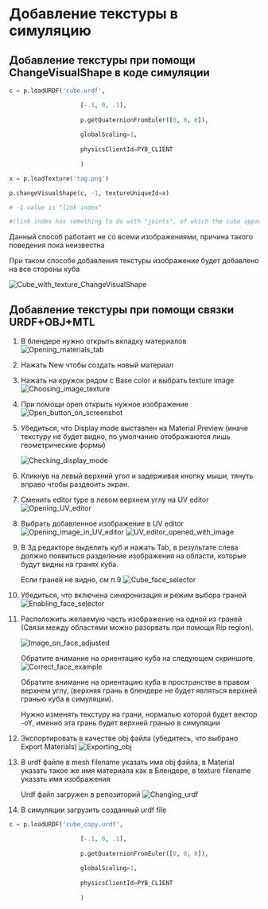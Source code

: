 # Добавление текстуры в симуляцию
## Добавление текстуры при помощи ChangeVisualShape в коде симуляции
```python
c = p.loadURDF('cube.urdf',

					[-.1, 0, .1],
					
					p.getQuaternionFromEuler([0, 0, 0]),
					
					globalScaling=1,
					
					physicsClientId=PYB_CLIENT
					
					)

x = p.loadTexture('tag.png')

p.changeVisualShape(c, -1, textureUniqueId=x)

# -1 value is "link index"

#(link index has something to do with "joints", of which the cube apparently has none)
```
Данный способ работает не со всеми изображениями, причина такого поведения пока неизвестна
	
 При таком способе добавления текстуры изображение будет добавлено на все стороны куба

![Cube_with_texture_ChangeVisualShape](Images/Cube_with_texture_ChangeVisualShape.png)
## Добавление текстуры при помощи связки URDF+OBJ+MTL
1. В блендере нужно открыть вкладку материалов
	![Opening_materials_tab](Images/Opening_materials_tab.png)
2. Нажать New чтобы создать новый материал
3. Нажать на кружок рядом с Base color и выбрать texture image
	![Choosing_image_texture](Images/Choosing_image_texture.png)
4. При помощи open открыть нужное изображение
	![Open_button_on_screenshot](Images/Open_button_on_screenshot.png)
5. Убедиться, что Display mode выставлен на Material Preview (иначе текстуру не будет видно, по умолчанию отображаются лишь геометрические формы)
	
 	![Checking_display_mode](Images/Checking_display_mode.png)
6. Кликнув на левый верхний угол и задерживая кнопку мыши, тянуть вправо чтобы раздвоить экран.
7. Сменить editor type в левом верхнем углу на UV editor
	![Opening_UV_editor](Images/Opening_UV_editor.png)
8. Выбрать добавленное изображение в UV editor
	![Opening_image_in_UV_editor](Images/Opening_image_in_UV_editor.png)
	![UV_editor_opened_with_image](Images/UV_editor_opened_with_image.png)
9. В 3д редакторе выделить куб и нажать Tab, в результате слева должно появиться разделение изображения на области, которые будут видны на гранях куба.
	
 	Если граней не видно, см п.9
	![Cube_face_selector](Images/Cube_face_selector.png)
10. Убедиться, что включена синхронизация и режим выбора граней
	![Enabling_face_selector](Images/Enabling_face_selector.png)
11. Расположить желаемую часть изображение на одной из граней (Связи между областями можно разорвать при помощи Rip region).
	
 	![Image_on_face_adjusted](Images/Image_on_face_adjusted.png)
	
 	Обратите внимание на ориентацию куба на следующем скриншоте
	![Correct_face_example](Images/Correct_face_example.png)
	
 	Обратите внимание на ориентацию куба в пространстве в правом верхнем углу, (верхняя грань в блендере не будет являться верхней гранью куба в симуляции).
	
 	Нужно изменять текстуру на грани, нормалью которой будет вектор -oY, именно эта грань будет верхней гранью в симуляции
12. Экспортировать в качестве obj файла (убедитесь, что выбрано Export Materials)
	![Exporting_obj](Images/Exporting_obj.png)
13. В urdf файле в mesh filename указать имя obj файла, в Material указать такое же имя материала как в Блендере, в texture filename указать имя изображения
	
 	Urdf файл загружен в репозиторий
 	![Changing_urdf](Images/Changing_urdf.png)
14. В симуляции загрузить созданный urdf file
```python
c = p.loadURDF('cube_copy.urdf',

					[-.1, 0, .1],
					
					p.getQuaternionFromEuler([0, 0, 0]),
					
					globalScaling=1,
					
					physicsClientId=PYB_CLIENT
					
					)
```

